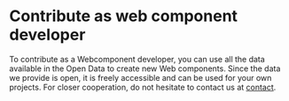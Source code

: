 # Contribute as web component developer

To contribute as a Webcomponent developer, you can use all the data available in the Open Data to create new Web components.
Since the data we provide is open, it is freely accessible and can be used for your own projects.
For closer cooperation, do not hesitate to contact us at [contact](mailto:help@opendatahub.bz.it).
